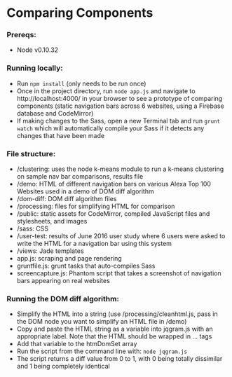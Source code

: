 # Comparing Components

### Prereqs:

* Node v0.10.32

### Running locally:

* Run `npm install` (only needs to be run once)
* Once in the project directory, run `node app.js` and navigate to http://localhost:4000/ in your browser to see a prototype of comparing components (static navigation bars across 6 websites, using a Firebase database and CodeMirror)
* If making changes to the Sass, open a new Terminal tab and run `grunt watch` which will automatically compile your Sass if it detects any changes that have been made

### File structure:

* /clustering: uses the node k-means module to run a k-means clustering on sample nav bar comparisons, results file
* /demo: HTML of different navigation bars on various Alexa Top 100 Websites used in a demo of DOM diff algorithm
* /dom-diff: DOM diff algorithm files
* /processing: files for simplifying HTML for comparison
* /public: static assets for CodeMirror, compiled JavaScript files and stylesheets, and images
* /sass: CSS
* /user-test: results of June 2016 user study where 6 users were asked to write the HTML for a navigation bar using this system
* /views: Jade templates
* app.js: scraping and page rendering
* gruntfile.js: grunt tasks that auto-compiles Sass
* screencapture.js: Phantom script that takes a screenshot of navigation bars appearing on real websites

### Running the DOM diff algorithm:

* Simplify the HTML into a string (use /processing/cleanhtml.js, pass in the DOM node you want to simplify an HTML file in /demo)
* Copy and paste the HTML string as a variable into jqgram.js with an appropriate label. Note that the HTML should be wrapped in <html><body>...</body></html> tags
* Add that variable to the htmDomSet array
* Run the script from the command line with: `node jqgram.js`
* The script returns a diff value from 0 to 1, with 0 being totally dissimilar and 1 being completely identical